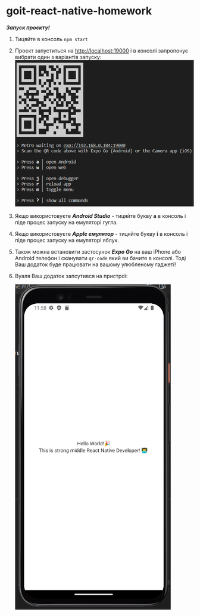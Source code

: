 # goit-react-native-homework

**_Запуск проєкту!_**

1. Тицяйте в консоль `npm start`
2. Проєкт запуститься на [http://localhost:19000](http://localhost:19000) і в консолі запропонує вибрати один з варіантів запуску:
   ![Console commands](./assets/start-commands.png)
3. Якщо використовуєте **_Android Studio_** - тицяйте букву **a** в консоль і піде процес запуску на емуляторі гугла.
4. Якщо використовуєте **_Apple емулятор_** - тицяйте букву **i** в консоль і піде процес запуску на емуляторі яблук.
5. Також можна встановити застосунок **_Expo Go_** на ваш iPhone або Android телефон і сканувати `qr-code` який ви бачите в консолі.
   Тоді Ваш додаток буде працювати на вашому улюбленому гаджеті!
6. Вуаля Ваш додаток запсутився на пристрої:

   ![Android emulator](./assets/android-emulator.png)
